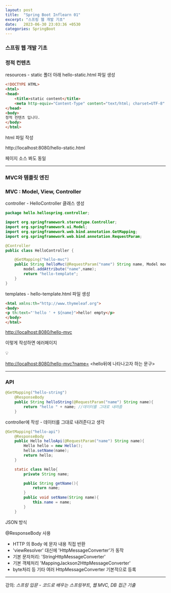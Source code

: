 ```yaml
---
layout: post
title:  "Spring Boot Inflearn 01"
excerpt: "스프링 웹 개발 기초"
date:   2023-06-30 23:03:36 +0530
categories: SpringBoot
---
```


### 스프링 웹 개발 기초

### 정적 컨텐츠


resources - static 폴더 아래 hello-static.html 파일 생성

```html
<!DOCTYPE HTML>
<html>
<head>
    <title>static content</title>
    <meta http-equiv="Content-Type" content="text/html; charset=UTF-8" />
</head>
<body>
정적 컨텐츠 입니다.
</body>
</html>
```

html 파일 작성

http://localhost:8080/hello-static.html


페이지 소스 봐도 동일

***

### MVC와 템플릿 엔진


### MVC : Model, View, Controller

controller - HelloController 클래스 생성

```java
package hello.hellospring.controller;

import org.springframework.stereotype.Controller;
import org.springframework.ui.Model;
import org.springframework.web.bind.annotation.GetMapping;
import org.springframework.web.bind.annotation.RequestParam;

@Controller
public class HelloController {

    @GetMapping("hello-mvc")
    public String helloMvc(@RequestParam("name") String name, Model model){
        model.addAttribute("name",name);
        return "hello-template";
    }
}
```

templates - hello-template.html 파일 생성

```html
<html xmlns:th="http://www.thymeleaf.org">
<body>
<p th:text="'hello ' + ${name}">hello! empty</p>
</body>
</html>
```



[http://localhost:8080/hello-mvc](http://localhost:8080/hello-mvc?name=spring)

이렇게 작성하면 에러페이지


💡

[http://localhost:8080/hello-mvc?name=](http://localhost:8080/hello-mvc?name=spring) <hello뒤에 나타나고자 하는 문구>


***

### API

```java
@GetMapping("hello-string")
    @ResponseBody
    public String helloString(@RequestParam("name") String name){
        return "hello " + name; //데이터를 그대로 내려줌
    }
```

controller에 작성 - 데이터를 그대로 내려준다고 생각



```java
@GetMapping("hello-api")
    @ResponseBody
    public Hello helloApi(@RequestParam("name") String name){
        Hello hello = new Hello();
        hello.setName(name);
        return hello;
    }

    static class Hello{
        private String name;

        public String getName(){
            return name;
        }
        public void setName(String name){
            this.name = name;
        }
    }
```


JSON 방식

@ResponseBody 사용

- HTTP 의 Body 에 문자 내용 직접 반환
- 'viewResolver' 대신에 'HttpMessageConverter'가 동작
- 기본 문자처리: 'StringHttpMessageConverter'
- 기본 객체처리 'MappingJackson2HttpMessageConverter'
- byte처리 등 기타 여러 HttpMessageConverter 기본적으로 등록

***

강의: 
*스프링 입문 - 코드로 배우는 스프링부트, 웹 MVC, DB 접근 기출*